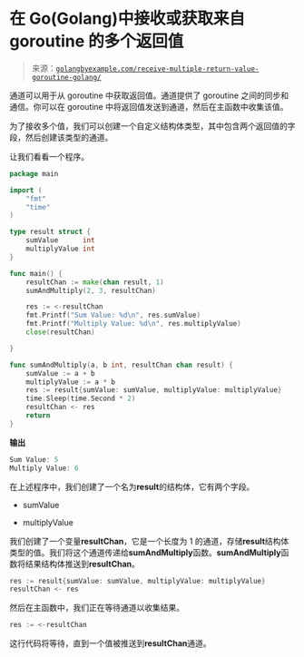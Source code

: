 <!--yml

分类：未分类

日期：2024-10-13 06:23:12

-->

# 在 Go(Golang)中接收或获取来自 goroutine 的多个返回值

> 来源：[`golangbyexample.com/receive-multiple-return-value-goroutine-golang/`](https://golangbyexample.com/receive-multiple-return-value-goroutine-golang/)

通道可以用于从 goroutine 中获取返回值。通道提供了 goroutine 之间的同步和通信。你可以在 goroutine 中将返回值发送到通道，然后在主函数中收集该值。

为了接收多个值，我们可以创建一个自定义结构体类型，其中包含两个返回值的字段，然后创建该类型的通道。

让我们看看一个程序。

```go
package main

import (
	"fmt"
	"time"
)

type result struct {
	sumValue      int
	multiplyValue int
}

func main() {
	resultChan := make(chan result, 1)
	sumAndMultiply(2, 3, resultChan)

	res := <-resultChan
	fmt.Printf("Sum Value: %d\n", res.sumValue)
	fmt.Printf("Multiply Value: %d\n", res.multiplyValue)
	close(resultChan)

}

func sumAndMultiply(a, b int, resultChan chan result) {
	sumValue := a + b
	multiplyValue := a * b
	res := result{sumValue: sumValue, multiplyValue: multiplyValue}
	time.Sleep(time.Second * 2)
	resultChan <- res
	return
}
```

**输出**

```go
Sum Value: 5
Multiply Value: 6
```

在上述程序中，我们创建了一个名为**result**的结构体，它有两个字段。

+   sumValue

+   multiplyValue

我们创建了一个变量**resultChan**，它是一个长度为 1 的通道，存储**result**结构体类型的值。我们将这个通道传递给**sumAndMultiply**函数。**sumAndMultiply**函数将结果结构体推送到**resultChan**。

```go
res := result{sumValue: sumValue, multiplyValue: multiplyValue}
resultChan <- res
```

然后在主函数中，我们正在等待通道以收集结果。

```go
res := <-resultChan
```

这行代码将等待，直到一个值被推送到**resultChan**通道。


